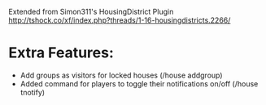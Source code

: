 Extended from Simon311's HousingDistrict Plugin
http://tshock.co/xf/index.php?threads/1-16-housingdistricts.2266/

Extra Features:
================
* Add groups as visitors for locked houses (/house addgroup)
* Added command for players to toggle their notifications on/off (/house tnotify)
